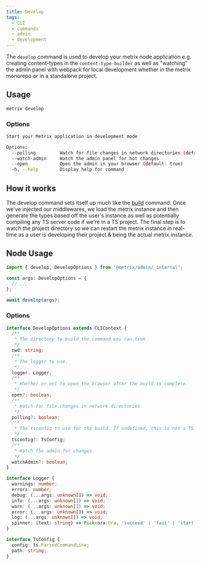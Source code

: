 ```yaml
---
title: Develop
tags:
  - CLI
  - commands
  - admin
  - development
---
```


The `develop` command is used to develop your metrix node application e.g. creating content-types in the `content-type-builder` as well as "watching" the admin panel with webpack for local development whether in the metrix monorepo or in a standalone project.

## Usage

```bash
metrix develop
```

### Options

```bash
Start your Metrix application in development mode

Options:
  --polling         Watch for file changes in network directories (default: false)
  --watch-admin     Watch the admin panel for hot changes
  --open            Open the admin in your browser (default: true)
  -h, --help        Display help for command
```

## How it works

The develop command sets itself up much like the [build](build) command. Once we've injected our middlewares, we load the metrix instance and then generate the types based off the user's instance as well as potentially compiling any TS server code if we're in a TS project. The final step is to watch the project directory so we can restart the metrix instance in real-time as a user is developing their project & being the actual metrix instance.

## Node Usage

```ts
import { develop, DevelopOptions } from '@metrix/admin/_internal';

const args: DevelopOptions = {
  // ...
};

await develop(args);
```

### Options

```ts
interface DevelopOptions extends CLIContext {
  /**
   * The directory to build the command was ran from
   */
  cwd: string;
  /**
   * The logger to use.
   */
  logger: Logger;
  /**
   * Whether or not to open the browser after the build is complete.
   */
  open?: boolean;
  /**
   * Watch for file changes in network directories
   */
  polling?: boolean;
  /**
   * The tsconfig to use for the build. If undefined, this is not a TS project.
   */
  tsconfig?: TsConfig;
  /**
   * Watch the admin for changes
   */
  watchAdmin?: boolean;
}

interface Logger {
  warnings: number;
  errors: number;
  debug: (...args: unknown[]) => void;
  info: (...args: unknown[]) => void;
  warn: (...args: unknown[]) => void;
  error: (...args: unknown[]) => void;
  log: (...args: unknown[]) => void;
  spinner: (text: string) => Pick<ora.Ora, 'succeed' | 'fail' | 'start' | 'text'>;
}

interface TsConfig {
  config: ts.ParsedCommandLine;
  path: string;
}
```
